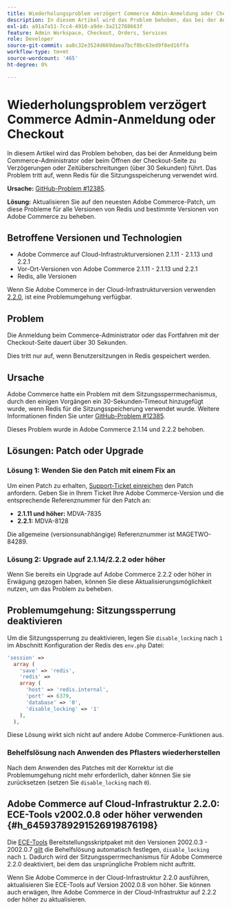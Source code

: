 ```yaml
---
title: Wiederholungsproblem verzögert Commerce Admin-Anmeldung oder Checkout
description: In diesem Artikel wird das Problem behoben, das bei der Anmeldung beim Commerce-Administrator oder beim Öffnen der Checkout-Seite zu Verzögerungen oder Zeitüberschreitungen (über 30 Sekunden) führt. Das Problem tritt auf, wenn Redis für die Sitzungsspeicherung verwendet wird.
exl-id: a91a7a51-7cc4-4910-a9de-3a212788663f
feature: Admin Workspace, Checkout, Orders, Services
role: Developer
source-git-commit: aa8c32e3524d669daea7bcf8bc63ed9f8ed16ffa
workflow-type: tm+mt
source-wordcount: '465'
ht-degree: 0%

---
```


# Wiederholungsproblem verzögert Commerce Admin-Anmeldung oder Checkout

In diesem Artikel wird das Problem behoben, das bei der Anmeldung beim Commerce-Administrator oder beim Öffnen der Checkout-Seite zu Verzögerungen oder Zeitüberschreitungen (über 30 Sekunden) führt. Das Problem tritt auf, wenn Redis für die Sitzungsspeicherung verwendet wird.

**Ursache:**   [GitHub-Problem \#12385](https://github.com/magento/magento2/issues/12385).

**Lösung:** Aktualisieren Sie auf den neuesten Adobe Commerce-Patch, um diese Probleme für alle Versionen von Redis und bestimmte Versionen von Adobe Commerce zu beheben.

## Betroffene Versionen und Technologien

* Adobe Commerce auf Cloud-Infrastrukturversionen 2.1.11 - 2.1.13 und 2.2.1
* Vor-Ort-Versionen von Adobe Commerce 2.1.11 - 2.1.13 und 2.2.1
* Redis, alle Versionen

Wenn Sie Adobe Commerce in der Cloud-Infrastrukturversion verwenden [2,2,0](#h_64593789291526919876198), ist eine Problemumgehung verfügbar.

## Problem

Die Anmeldung beim Commerce-Administrator oder das Fortfahren mit der Checkout-Seite dauert über 30 Sekunden.

Dies tritt nur auf, wenn Benutzersitzungen in Redis gespeichert werden.

## Ursache

Adobe Commerce hatte ein Problem mit dem Sitzungssperrmechanismus, durch den einigen Vorgängen ein 30-Sekunden-Timeout hinzugefügt wurde, wenn Redis für die Sitzungsspeicherung verwendet wurde. Weitere Informationen finden Sie unter [GitHub-Problem \#12385](https://github.com/magento/magento2/issues/12385).

Dieses Problem wurde in Adobe Commerce 2.1.14 und 2.2.2 behoben.

## Lösungen: Patch oder Upgrade

### Lösung 1: Wenden Sie den Patch mit einem Fix an

Um einen Patch zu erhalten, [Support-Ticket einreichen](/help/help-center-guide/help-center/magento-help-center-user-guide.md#submit-ticket) den Patch anfordern. Geben Sie in Ihrem Ticket Ihre Adobe Commerce-Version und die entsprechende Referenznummer für den Patch an:

* **2.1.11 und höher:** MDVA-7835
* **2.2.1:** MDVA-8128

Die allgemeine (versionsunabhängige) Referenznummer ist MAGETWO-84289.

### Lösung 2: Upgrade auf 2.1.14/2.2.2 oder höher

Wenn Sie bereits ein Upgrade auf Adobe Commerce 2.2.2 oder höher in Erwägung gezogen haben, können Sie diese Aktualisierungsmöglichkeit nutzen, um das Problem zu beheben.

## Problemumgehung: Sitzungssperrung deaktivieren

Um die Sitzungssperrung zu deaktivieren, legen Sie `disable_locking` nach `1` im Abschnitt Konfiguration der Redis des `env.php` Datei:

```php
'session' =>
  array (
    'save' => 'redis',
    'redis' =>
    array (
      'host' => 'redis.internal',
      'port' => 6379,
      'database' => '0',
      'disable_locking' => '1'
    ),
  ),
```

Diese Lösung wirkt sich nicht auf andere Adobe Commerce-Funktionen aus.

### Behelfslösung nach Anwenden des Pflasters wiederherstellen

Nach dem Anwenden des Patches mit der Korrektur ist die Problemumgehung nicht mehr erforderlich, daher können Sie sie zurücksetzen (setzen Sie `disable_locking` nach `0`).

## Adobe Commerce auf Cloud-Infrastruktur 2.2.0: ECE-Tools v2002.0.8 oder höher verwenden {#h_64593789291526919876198}

Die [ECE-Tools](https://devdocs.magento.com/cloud/project/ece-tools-update.html) Bereitstellungsskriptpaket mit den Versionen 2002.0.3 - 2002.0.7 [gilt](https://experienceleague.adobe.com/docs/commerce-cloud-service/user-guide/dev-tools/ece-tools/update-package.html) die Behelfslösung automatisch festlegen, `disable_locking` nach `1`. Dadurch wird der Sitzungssperrmechanismus für Adobe Commerce 2.2.0 deaktiviert, bei dem das ursprüngliche Problem nicht auftritt.

Wenn Sie Adobe Commerce in der Cloud-Infrastruktur 2.2.0 ausführen, aktualisieren Sie ECE-Tools auf Version 2002.0.8 von höher. Sie können auch erwägen, Ihre Adobe Commerce in der Cloud-Infrastruktur auf 2.2.2 oder höher zu aktualisieren.
